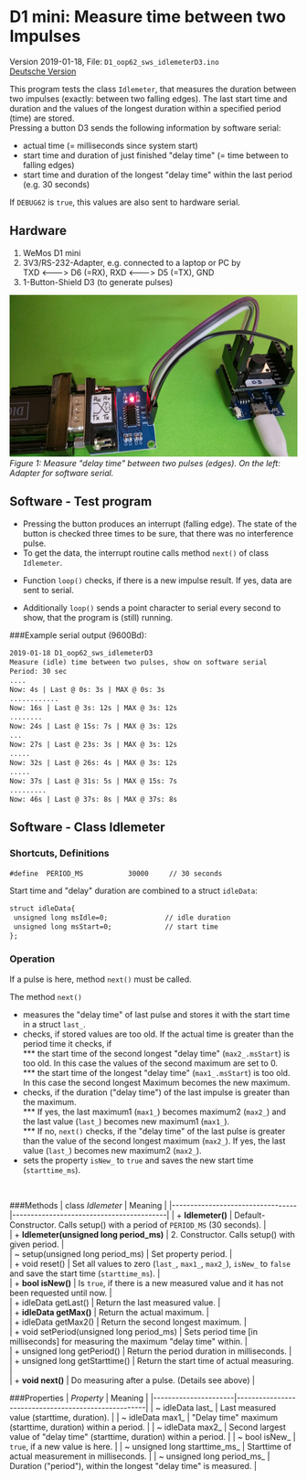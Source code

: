 # D1 mini: Measure time between two Impulses
Version 2019-01-18, File: `D1_oop62_sws_idlemeterD3.ino`   
[Deutsche Version](./LIESMICH.md "Deutsche Version")   

This program tests the class `Idlemeter`, that measures the duration between two impulses (exactly: between two falling edges). The last start time and duration and the values of the longest duration within a specified period (time) are stored.   
Pressing a button D3 sends the following information by software serial:   
* actual time (= milliseconds since system start)
* start time and duration of just finished "delay time" (= time between to falling edges)
* start time and duration of the longest "delay time" within the last period (e.g. 30 seconds)

If `DEBUG62` is `true`, this values are also sent to hardware serial.

## Hardware
1. WeMos D1 mini   
2. 3V3/RS-232-Adapter, e.g. connected to a laptop or PC by   
TXD <---> D6 (=RX), RXD <---> D5 (=TX), GND
3. 1-Button-Shield D3 (to generate pulses)

![D1_idlemeterD3](./images/D1_idlemeterD3.png "D1mini time measuring")   
_Figure 1: Measure "delay time" between two pulses (edges). On the left: Adapter for software serial._ 

## Software - Test program
* Pressing the button produces an interrupt (falling edge). The state of the button is checked three times to be sure, that there was no interference pulse.
* To get the data, the interrupt routine calls method `next()` of class `Idlemeter`.
+ Function `loop()` checks, if there is a new impulse result. If yes, data are sent to serial.
* Additionally `loop()` sends a point character to serial every second to show, that the program is (still) running.

###Example serial output (9600Bd):   
```
2019-01-18 D1_oop62_sws_idlemeterD3
Measure (idle) time between two pulses, show on software serial
Period: 30 sec
....
Now: 4s | Last @ 0s: 3s | MAX @ 0s: 3s
............
Now: 16s | Last @ 3s: 12s | MAX @ 3s: 12s
........
Now: 24s | Last @ 15s: 7s | MAX @ 3s: 12s
...
Now: 27s | Last @ 23s: 3s | MAX @ 3s: 12s
.....
Now: 32s | Last @ 26s: 4s | MAX @ 3s: 12s
.....
Now: 37s | Last @ 31s: 5s | MAX @ 15s: 7s
.........
Now: 46s | Last @ 37s: 8s | MAX @ 37s: 8s

```

## Software - Class Idlemeter

### Shortcuts, Definitions
`#define  PERIOD_MS           30000     // 30 seconds`   

Start time and "delay" duration are combined to a struct `idleData`:   
```
struct idleData{
 unsigned long msIdle=0;              // idle duration
 unsigned long msStart=0;             // start time
};
```

### Operation 
If a pulse is here, method `next()` must be called.   

The method `next()`   
* measures the "delay time" of last pulse and stores it with the start time in a struct `last_`.   
* checks, if stored values are too old. If the actual time is greater than the period time it checks, if   
*** the start time of the second longest "delay time" (`max2_.msStart`) is too old. In this case the values of the second maximum are set to 0.   
*** the start time of the longest "delay time" (`max1_.msStart`) is too old. In this case the second longest Maximum becomes the new maximum.
* checks, if the duration ("delay time") of the last impulse is greater than the maximum.   
*** If yes, the last maximum1 (`max1_`) becomes maximum2 (`max2_`) and the last value (`last_`) becomes new maximum1 (`max1_`).    
*** If no, `next()` checks, if the "delay time" of the last pulse is greater than the value of the second longest maximum (`max2_`). If yes, the last value (`last_`) becomes new maximum2 (`max2_`).   
* sets the property `isNew_` to `true` and saves the new start time  (`starttime_ms`).   


&nbsp;

###Methods
| class *Idlemeter*                | Meaning                                  |
|----------------------------------|------------------------------------------|
| + __Idlemeter()__                | Default-Constructor. Calls setup() with a period of `PERIOD_MS` (30 seconds). |   
| <nobr>+ __Idlemeter(unsigned long period_ms)__</nobr> | 2. Constructor. Calls setup() with given period. |   
| ~ setup(unsigned long period_ms) | Set property period. |   
| + void  reset()                  | Set all values to zero (`last_`, `max1_`, `max2_`), `isNew_` to `false` and save the start time (`starttime_ms`). |    
| + __bool  isNew()__              | Is `true`, if there is a new measured value and it has not been requested until now. |   
| + idleData getLast()             | Return the last measured value. |   
| + __idleData getMax()__          | Return the actual maximum. |   
| + idleData getMax2()             | Return the second longest maximum. |   
| + void  setPeriod(unsigned long period_ms) | Sets period time [in milliseconds] for measuring the maximum "delay time" within. |   
| + unsigned long getPeriod()      | Return the period duration in milliseconds. |   
| + unsigned long getStarttime()   | Return the start  time of actual measuring. |   
| + __void next()__                | Do measuring after a pulse. (Details see above) |   

###Properties
|  *Property*          | Meaning                                             |
|----------------------|-----------------------------------------------------|
| ~ idleData last_     | Last measured value (starttime, duration).          |
| ~ idleData max1_     | "Delay time" maximum (starttime, duration) within a period. |
| ~ idleData max2_     | Second largest value of "delay time" (starttime, duration) within a period. |
| ~ bool isNew_        | `true`, if a new value is here. |
| <nobr>~ unsigned long starttime_ms_</nobr> | Starttime of actual measurement in milliseconds. |
| ~ unsigned long period_ms_ | Duration ("period"), within the longest "delay time" is measured. |
